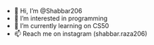 - 👋 Hi, I’m @Shabbar206
- 👀 I’m interested in programming
- 🌱 I’m currently learning on CS50
- 📫 Reach me on instagram (shabbar.raza206)

